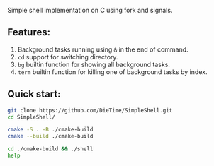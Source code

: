 Simple shell implementation on C using fork and signals.

## Features:
1. Background tasks running using `&` in the end of command.
2. `cd` support for switching directory.
3. `bg` builtin function for showing all background tasks.
4. `term` builtin function for killing one of background tasks by index.

## Quick start:
```bash
git clone https://github.com/DieTime/SimpleShell.git
cd SimpleShell/

cmake -S . -B ./cmake-build 
cmake --build ./cmake-build

cd ./cmake-build && ./shell
help
```
